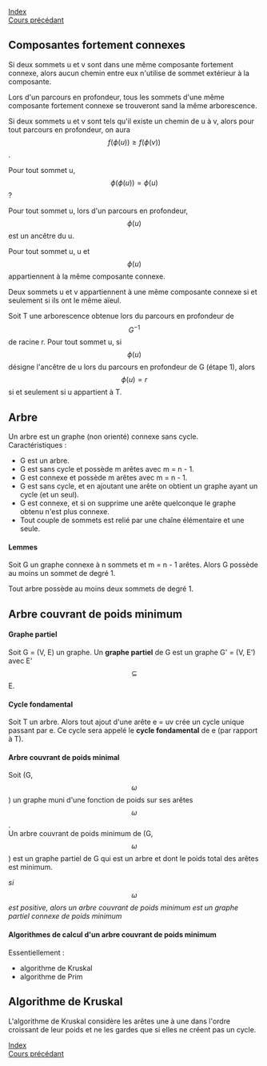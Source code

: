 <script type="text/javascript" src="https://cdnjs.cloudflare.com/ajax/libs/mathjax/2.7.7/latest.js?config=TeX-MML-AM_CHTML"></script>  
<link rel="stylesheet" type="text/css" href="https://tikzjax.com/v1/fonts.css">  
<script src="https://tikzjax.com/v1/tikzjax.js"></script>

[Index](./index.md)  
[Cours précédant](./cours_3.md)

## Composantes fortement connexes

Si deux sommets u et v sont dans une même composante fortement connexe, alors aucun chemin entre eux n'utilise de sommet extérieur à la composante.

Lors d'un parcours en profondeur, tous les sommets d'une même composante fortement connexe se trouveront sand la même arborescence.

Si deux sommets u et v sont tels qu'il existe un chemin de u à v, alors pour tout parcours en profondeur, on aura $$f(\phi (u)) \geq f(\phi (v))$$.

Pour tout sommet u, $$\phi (\phi (u)) = \phi (u)$$?

Pour tout sommet u, lors d'un parcours en profondeur, $$\phi (u)$$ est un ancêtre du u.

Pour tout sommet u, u et $$\phi (u)$$ appartiennent à la même composante connexe.

Deux sommets u et v appartiennent à une même composante connexe si et seulement si ils ont le même aïeul.

Soit T une arborescence obtenue lors du parcours en profondeur de $$G^{-1}$$ de racine r. Pour tout sommet u, si $$\phi (u)$$ désigne l'ancêtre de u lors du parcours en profondeur de G (étape 1), alors $$\phi (u) = r$$ si et seulement si u appartient à T.

## Arbre
Un arbre est un graphe (non orienté) connexe sans cycle.  
Caractéristiques :
- G est un arbre.
- G est sans cycle et possède m arêtes avec m = n - 1.
- G est connexe et possède m arêtes avec m = n - 1.
- G est sans cycle, et en ajoutant une arête on obtient un graphe ayant un cycle (et un seul).
- G est connexe, et si on supprime une arête quelconque le graphe obtenu n'est plus connexe.
- Tout couple de sommets est relié par une chaîne élémentaire et une seule.

#### Lemmes

Soit G un graphe connexe à n sommets et m = n - 1 arêtes. Alors G possède au moins un sommet de degré 1.

Tout arbre possède au moins deux sommets de degré 1.

## Arbre couvrant de poids minimum

#### Graphe partiel

Soit G = (V, E) un graphe. Un **graphe partiel** de G est un graphe G' = (V, E') avec E' $$\subseteq$$ E.

#### Cycle fondamental

Soit T un arbre. Alors tout ajout d'une arête e = uv crée un cycle unique passant par e. Ce cycle sera appelé le **cycle fondamental** de e (par rapport à T).

#### Arbre couvrant de poids minimal

Soit (G, $$\omega$$) un graphe muni d'une fonction de poids sur ses arêtes $$\omega$$.  
Un arbre couvrant de poids minimum de (G, $$\omega$$) est un graphe partiel de G qui est un arbre et dont le poids total des arêtes est minimum.

*si $$\omega$$ est positive, alors un arbre couvrant de poids minimum est un graphe partiel connexe de poids minimum*

#### Algorithmes de calcul d'un arbre couvrant de poids minimum

Essentiellement :
- algorithme de Kruskal
- algorithme de Prim

## Algorithme de Kruskal

L'algorithme de Kruskal considère les arêtes une à une dans l'ordre croissant de leur poids et ne les gardes que si elles ne créent pas un cycle.




[Index](./index.md)  
[Cours précédant](./cours_3.md)
